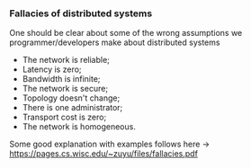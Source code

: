 ### Fallacies of distributed systems

One should be clear about some of the wrong assumptions we programmer/developers make about distributed systems

* The network is reliable;
* Latency is zero;
* Bandwidth is infinite;
* The network is secure;
* Topology doesn't change;
* There is one administrator;
* Transport cost is zero;
* The network is homogeneous.

Some good explanation with examples follows here -> https://pages.cs.wisc.edu/~zuyu/files/fallacies.pdf
